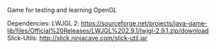 Game for testing and learning OpenGL

Dependencies:
LWJGL 2: https://sourceforge.net/projects/java-game-lib/files/Official%20Releases/LWJGL%202.9.1/lwjgl-2.9.1.zip/download
Slick-Utils: http://slick.ninjacave.com/slick-util.jar